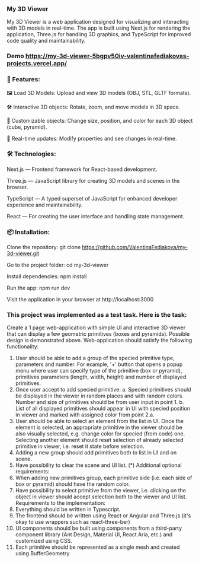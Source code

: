 ### My 3D Viewer

My 3D Viewer is a web application designed for visualizing and interacting with 3D models in real-time. The app is built using Next.js for rendering the application, Three.js for handling 3D graphics, and TypeScript for improved code quality and maintainability.

### Demo https://my-3d-viewer-5bgpv50iv-valentinafediakovas-projects.vercel.app/

### 🚀 Features:

🖼️ Load 3D Models: Upload and view 3D models (OBJ, STL, GLTF formats).

🛠️ Interactive 3D objects: Rotate, zoom, and move models in 3D space.

🎨 Customizable objects: Change size, position, and color for each 3D object (cube, pyramid).

🔄 Real-time updates: Modify properties and see changes in real-time.

### 🛠️ Technologies:

Next.js — Frontend framework for React-based development.

Three.js — JavaScript library for creating 3D models and scenes in the browser.

TypeScript — A typed superset of JavaScript for enhanced developer experience and maintainability.

React — For creating the user interface and handling state management.

### 📦 Installation:

Clone the repository:
git clone https://github.com/ValentinaFediakova/my-3d-viewer.git

Go to the project folder:
cd my-3d-viewer

Install dependencies:
npm install

Run the app:
npm run dev

Visit the application in your browser at http://localhost:3000

### This project was implemented as a test task. Here is the task:

Create a 1 page web-application with simple UI and interactive 3D viewer that can
display a few geometric primitives (boxes and pyramids). Possible design is
demonstrated above. Web-application should satisfy the following functionality:

1. User should be able to add a group of the specied primitive type, parameters
   and number. For example, '+' button that opens a popup menu where user can
   specify type of the primitive (box or pyramid), primitives parameters (length,
   width, height) and number of displayed primitives.
2. Once user accept to add specied primitive:
   a. Specied primitives should be displayed in the viewer in random places
   and with random colors. Number and size of primitives should be from
   user input in point 1.
   b. List of all displayed primitives should appear in UI with specied position
   in viewer and marked with assigned color from point 2.a.
3. User should be able to select an element from the list in UI. Once the element is
   selected, an appropriate primitive in the viewer should be also visually selected,
   e.g. change color for specied (from code) one. Selecting another element
   should reset selection of already selected primitive in viewer, i.e. reset it state
   before selection.
4. Adding a new group should add primitives both to list in UI and on scene.
5. Have possibility to clear the scene and UI list.
   (\*) Additional optional requirements:
6. When adding new primitives group, each primitive side (i.e. each side of box or
   pyramid) should have the random color.
7. Have possibility to select primitive from the viewer, i.e. clicking on the object in
   viewer should accept selection both to the viewer and UI list.
   Requirements to the implementation:
8. Everything should be written in Typescript.
9. The frontend should be written using React or Angular and Three.js (it's okay to
   use wrappers such as react-three-ber)
10. UI components should be built using components from a third-party component
    library (Ant Design, Material UI, React Aria, etc.) and customized using CSS.
11. Each primitive should be represented as a single mesh and created using
    BufferGeometry
